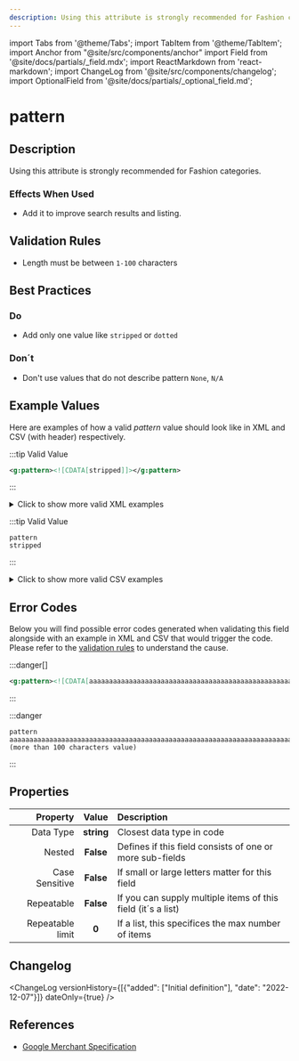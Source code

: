 ```yaml
---
description: Using this attribute is strongly recommended for Fashion categories.
---
```


import Tabs from '@theme/Tabs';
import TabItem from '@theme/TabItem';
import Anchor from "@site/src/components/anchor"
import Field from '@site/docs/partials/_field.mdx';
import ReactMarkdown from 'react-markdown';
import ChangeLog from '@site/src/components/changelog';
import OptionalField from '@site/docs/partials/_optional_field.md';

# pattern

<OptionalField/>

## Description

Using this attribute is strongly recommended for Fashion categories.



### Effects When Used

- Add it to improve search results and listing.









## Validation Rules

- Length must be between `1-100` characters


## Best Practices


### Do

- Add only one value like `stripped` or `dotted`



### Don´t

- Don't use values that do not describe pattern `None`, `N/A`




## Example Values

Here are examples of how a valid *pattern* value  should look like in XML and CSV (with header) respectively.

<Tabs>
  <TabItem value="valid_xml" label="XML" default>

:::tip Valid Value

```xml
<g:pattern><![CDATA[stripped]]></g:pattern>
```

:::

<details>
  <summary>Click to show more valid XML examples</summary>
  <div>

```xml
<g:pattern><![CDATA[stripped]]></g:pattern>
```

```xml
<g:pattern><![CDATA[strips]]></g:pattern>
```


  </div>
</details>

 </TabItem>
  <TabItem value="valid_csv" label="CSV">

:::tip Valid Value

```csv
pattern
stripped
```

:::

<details>
  <summary>Click to show more valid CSV examples</summary>
  <div>

```csv
pattern
stripped
```

```csv
pattern
strips
```


  </div>
</details>

  </TabItem>
</Tabs>

## Error Codes

Below you will find possible error codes generated when validating this field alongside with an example in XML and CSV that would trigger the code. Please refer to the [validation rules](#validation-rules) to understand the cause.

<Tabs>
  <TabItem value="invalid_xml" label="XML" default>

:::danger[**<Anchor id="validation_invalid_length" title="validation_invalid_length" />**]


```xml
<g:pattern><![CDATA[aaaaaaaaaaaaaaaaaaaaaaaaaaaaaaaaaaaaaaaaaaaaaaaaaaaaaaaaaaaaaaaaaaaaaaaaaaaaaaaaaaaaaaaaaaaaaaaaaaaaa (more than 100 characters value)]]></g:pattern>
```

:::


 </TabItem>
  <TabItem value="invalid_csv" label="CSV">

:::danger <Anchor id="validation_invalid_length" title="validation_invalid_length" />

```csv
pattern
aaaaaaaaaaaaaaaaaaaaaaaaaaaaaaaaaaaaaaaaaaaaaaaaaaaaaaaaaaaaaaaaaaaaaaaaaaaaaaaaaaaaaaaaaaaaaaaaaaaaa (more than 100 characters value)
```

:::


  </TabItem>
</Tabs>

## Properties

|     **Property** |         **Value**          | **Description**                                              |
|-----------------:|:--------------------------:|:-------------------------------------------------------------|
|        Data Type |    **string**     | Closest data type in code                                    |
|           Nested |      **False**      | Defines if this field consists of one or more sub-fields     |
|   Case Sensitive |  **False**  | If small or large letters matter for this field              |
|       Repeatable |    **False**    | If you can supply multiple items of this field (it´s a list) |
| Repeatable limit | **0** | If a list, this specifices the max number of items           |

## Changelog
<ChangeLog versionHistory={[{"added": ["Initial definition"], "date": "2022-12-07"}]} dateOnly={true} />

## References
- [Google Merchant Specification](https://support.google.com/merchants/answer/6324483)
